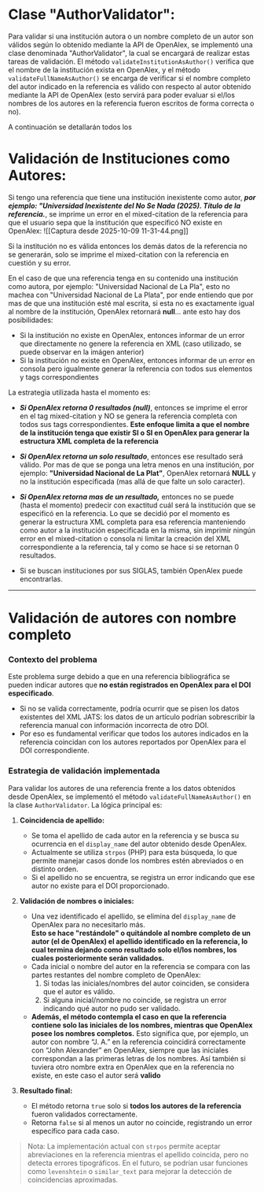 
# Clase "AuthorValidator":

Para validar si una institución autora o un nombre completo de un autor son válidos según lo obtenido mediante la API de OpenAlex, se implementó una clase denominada "AuthorValidator", la cual se encargará de realizar estas tareas de validación. El método `validateInstitutionAsAuthor()` verifica que el nombre de la institución exista en OpenAlex, y el método `validateFullNameAsAuthor()` se encarga de verificar si el nombre completo del autor indicado en la referencia es válido con respecto al autor obtenido mediante la API de OpenAlex (esto servirá para poder evaluar si el/los nombres de los autores en la referencia fueron escritos de forma correcta o no).

A continuación se detallarán todos los 

# Validación de Instituciones como Autores:

 Si tengo una referencia que tiene una institución inexistente como autor, ***por ejemplo: "Universidad Inexistente del No Se Nada (2025). Título de la referencia.***, se imprime un error en el mixed-citation de la referencia para que el usuario sepa que la institución que especificó NO existe en OpenAlex:
  ![[Captura desde 2025-10-09 11-31-44.png]]

Si la institución no es válida entonces los demás datos de la referencia no se generarán, solo se imprime el mixed-citation con la referencia en cuestión y su error.

En el caso de que una referencia tenga en su contenido una institución como autora, por ejemplo: "Universidad Nacional de La Pla", esto no machea con "Universidad Nacional de La Plata", por ende entiendo que por mas de que una institución esté mal escrita, si esta no es exactamente igual al nombre de la institución, OpenAlex retornará **null**... ante esto hay dos posibilidades:

- Si la institución no existe en OpenAlex, entonces informar de un error que directamente no genere la referencia en XML (caso utilizado, se puede observar en la imágen anterior)
- Si la institución no existe en OpenAlex, entonces informar de un error en consola pero igualmente generar la referencia con todos sus elementos y tags correspondientes

La estrategia utilizada hasta el momento es: 
- ***Si OpenAlex retorna 0 resultados (null)***, entonces se imprime el error en el tag mixed-citation y NO se genera la referencia completa con todos sus tags correspondientes. **Este enfoque limita a que el nombre de la institución tenga que existir SI o SI en OpenAlex para generar la estructura XML completa de la referencia**
- ***Si OpenAlex retorna un solo resultado***, entonces ese resultado será válido. Por mas de que se ponga una letra menos en una institución, por ejemplo: **"Universidad Nacional de La Plat"**, OpenAlex retornará **NULL** y no la institución especificada (mas allá de que falte un solo caracter). 
- ***Si OpenAlex retorna mas de un resultado,*** entonces no se puede (hasta el momento) predecir con exactitud cuál será la institución que se especificó en la referencia. Lo que se decidió por el momento es generar la estructura XML completa para esa referencia manteniendo como autor a la institución especificada en la misma, sin imprimir ningún error en el mixed-citation o consola ni limitar la creación del XML correspondiente a la referencia, tal y como se hace si se retornan 0 resultados.

- Si se buscan instituciones por sus SIGLAS, también OpenAlex puede encontrarlas.

---
# Validación de autores con nombre completo

### Contexto del problema

Este problema surge debido a que en una referencia bibliográfica se pueden indicar autores que **no están registrados en OpenAlex para el DOI especificado**.  
- Si no se valida correctamente, podría ocurrir que se pisen los datos existentes del XML JATS: los datos de un artículo podrían sobrescribir la referencia manual con información incorrecta de otro DOI.  
- Por eso es fundamental verificar que todos los autores indicados en la referencia coincidan con los autores reportados por OpenAlex para el DOI correspondiente.

### Estrategia de validación implementada

Para validar los autores de una referencia frente a los datos obtenidos desde OpenAlex, se implementó el método `validateFullNameAsAuthor()` en la clase `AuthorValidator`. La lógica principal es:

1. **Coincidencia de apellido:**  
	- Se toma el apellido de cada autor en la referencia y se busca su ocurrencia en el `display_name` del autor obtenido desde OpenAlex.  
	- Actualmente se utiliza `strpos` (PHP) para esta búsqueda, lo que permite manejar casos donde los nombres estén abreviados o en distinto orden.  
    - Si el apellido no se encuentra, se registra un error indicando que ese autor no existe para el DOI proporcionado.
   
2. **Validación de nombres o iniciales:**  
	- Una vez identificado el apellido, se elimina del `display_name` de OpenAlex para no necesitarlo más.  
	  **Esto se hace "restándole" o quitándole al nombre completo de un autor (el de OpenAlex) el apellido identificado en la referencia, lo cual termina dejando como resultado solo el/los nombres, los cuales posteriormente serán validados.**
	- Cada inicial o nombre del autor en la referencia se compara con las partes restantes del nombre completo de OpenAlex:
		1. Si todas las iniciales/nombres del autor coinciden, se considera que el autor es válido.
		2. Si alguna inicial/nombre no coincide, se registra un error indicando qué autor no pudo ser validado.
	- **Además, el método contempla el caso en que la referencia contiene solo las iniciales de los nombres, mientras que OpenAlex posee los nombres completos.** Esto significa que, por ejemplo, un autor con nombre “J. A.” en la referencia coincidirá correctamente con “John Alexander” en OpenAlex, siempre que las iniciales correspondan a las primeras letras de los nombres. Así también si tuviera otro nombre extra en OpenAlex que en la referencia no existe, en este caso el autor será **valido**

3. **Resultado final:**  
   - El método retorna `true` solo si **todos los autores de la referencia** fueron validados correctamente.  
   - Retorna `false` si al menos un autor no coincide, registrando un error específico para cada caso.

> Nota: La implementación actual con `strpos` permite aceptar abreviaciones en la referencia mientras el apellido coincida, pero no detecta errores tipográficos. En el futuro, se podrían usar funciones como `levenshtein` o `similar_text` para mejorar la detección de coincidencias aproximadas.
